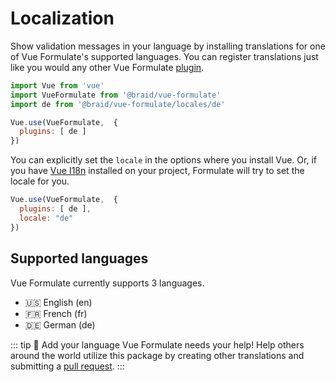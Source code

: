 # Localization

Show validation messages in your language by installing translations for one of
Vue Formulate's supported languages. You can register translations just like you
would any other Vue Formulate [plugin](/guide/plugins).

```js
import Vue from 'vue'
import VueFormulate from '@braid/vue-formulate'
import de from '@braid/vue-formulate/locales/de'

Vue.use(VueFormulate,  {
  plugins: [ de ]
})
```

You can explicitly set the `locale` in the options where you install Vue. Or, if
you have [Vue I18n](https://kazupon.github.io/vue-i18n/) installed on your
project, Formulate will try to set the locale for you.

```js
Vue.use(VueFormulate,  {
  plugins: [ de ],
  locale: "de"
})
```


## Supported languages

Vue Formulate currently supports 3 languages.

- 🇺🇸 English (en)
- 🇫🇷 French (fr)
- 🇩🇪 German (de)

::: tip 💪 Add your language
Vue Formulate needs your help! Help others around the world utilize this package
by creating other translations and submitting a [pull request](https://github.com/wearebraid/vue-formulate/tree/master/src/locales).
:::
